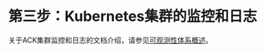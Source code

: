 # 第三步：Kubernetes集群的监控和日志



关于ACK集群监控和日志的文档介绍，请参见[可观测性体系概述](/cn.zh-CN/Kubernetes集群用户指南/可观测性/可观测性体系概述.md)。


